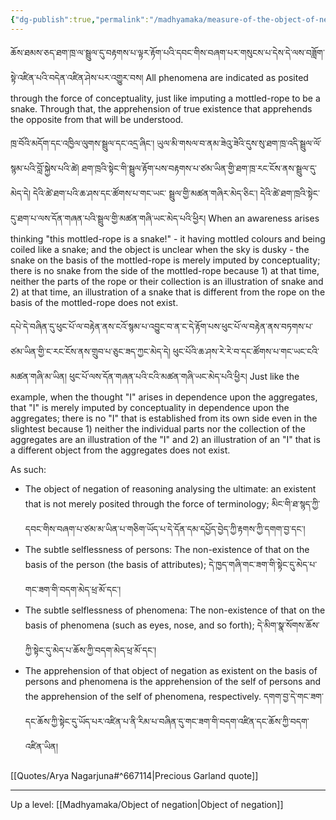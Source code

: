 ```yaml
---
{"dg-publish":true,"permalink":"/madhyamaka/measure-of-the-object-of-negation-prasangika/"}
---
```


ཆོས་ཐམས་ཅད་ཐག་ཁྲ་ལ་སྦྲུལ་དུ་བརྟགས་པ་ལྟར་རྟོག་པའི་དབང་གིས་བཞག་པར་གསུངས་པ་དེས་དེ་ལས་བཟློག་སྟེ་འཛིན་པའི་བདེན་འཛིན་ཤེས་པར་འགྱུར་བས།
All phenomena are indicated as posited through the force of conceptuality, just like imputing a mottled-rope to be a snake. Through that, the apprehension of true existence that apprehends the opposite from that will be understood.

ཁྲ་བོའི་མདོག་དང་འཁྱིལ་ལུགས་སྦྲུལ་དང་འདྲ་ཞིང་། ཡུལ་མི་གསལ་བ་ནམ་ཟེའུ་ཟེའི་དུས་སུ་ཐག་ཁྲ་འདི་སྦྲུལ་ལོ་སྙམ་པའི་བློ་སྐྱེས་པའི་ཚེ། 
ཐག་ཁྲའི་སྟེང་གི་སྦྲུལ་རྟོག་པས་བརྟགས་པ་ཙམ་ཡིན་གྱི་ཐག་ཁྲ་རང་ངོས་ནས་སྦྲུལ་དུ་མེད་དེ། དེའི་ཚེ་ཐག་པའི་ཆ་ཤས་དང་ཚོགས་པ་གང་ཡང་
སྦྲུལ་གྱི་མཚན་གཞིར་མེད་ཅིང་། དེའི་ཚེ་ཐག་ཁྲའི་སྟེང་དུ་ཐག་པ་ལས་དོན་གཞན་པའི་སྦྲུལ་གྱི་མཚན་གཞི་ཡང་མེད་པའི་ཕྱིར།
When an awareness arises thinking "this mottled-rope is a snake!" - it having mottled colours and being coiled like a snake; and the object is unclear when the sky is dusky - the snake on the basis of the mottled-rope is merely imputed by conceptuality; there is no snake from the side of the mottled-rope because 1) at that time, neither the parts of the rope or their collection is an illustration of snake and 2) at that time, an illustration of a snake that is different from the rope on the basis of the mottled-rope does not exist.

དཔེ་དེ་བཞིན་དུ་ཕུང་པོ་ལ་བརྟེན་ནས་ངའོ་སྙམ་པ་འབྱུང་བ་ན་ང་དེ་རྟོག་པས་ཕུང་པོ་ལ་བརྟེན་ནས་བཏགས་པ་ཙམ་ཡིན་གྱི་ང་རང་ངོས་ནས་གྲུབ་པ་ཅུང་ཟད་ཀྱང་མེད་དེ། ཕུང་པོའི་ཆ་ཤས་རེ་རེ་བ་དང་ཚོགས་པ་གང་ཡང་ངའི་མཚན་གཞི་མ་ཡིན། ཕུང་པོ་ལས་དོན་གཞན་པའི་ངའི་མཚན་གཞི་ཡང་མེད་པའི་ཕྱིར།
Just like the example, when the thought "I" arises in dependence upon the aggregates, that "I" is merely imputed by conceptuality in dependence upon the aggregates; there is no "I" that is established from its own side even in the slightest because 1) neither the individual parts nor the collection of the aggregates are an illustration of the "I" and 2) an illustration of an "I" that is a different object from the aggregates does not exist.

As such:
- The object of negation of reasoning analysing the ultimate: an existent that is not merely posited through the force of terminology; མིང་གི་ཐ་སྙད་ཀྱི་དབང་གིས་བཞག་པ་ཙམ་མ་ཡིན་པ་གཅིག་ཡོད་པ་དེ་དོན་དམ་དཔྱོད་བྱེད་ཀྱི་རྟགས་ཀྱི་དགག་བྱ་དང་།
- The subtle selflessness of persons: The non-existence of that on the basis of the person (the basis of attributes); དེ་ཁྱད་གཞི་གང་ཟག་གི་སྟེང་དུ་མེད་པ་གང་ཟག་གི་བདག་མེད་ཕྲ་མོ་དང་།
- The subtle selflessness of phenomena: The non-existence of that on the basis of phenomena (such as eyes, nose, and so forth); དེ་མིག་སྣ་སོགས་ཆོས་ཀྱི་སྟེང་དུ་མེད་པ་ཆོས་ཀྱི་བདག་མེད་ཕྲ་མོ་དང་།
- The apprehension of that object of negation as existent on the basis of persons and phenomena is the apprehension of the self of persons and the apprehension of the self of phenomena, respectively.
  དགག་བྱ་དེ་གང་ཟག་དང་ཆོས་ཀྱི་སྟེང་དུ་ཡོད་པར་འཛིན་པ་ནི་རིམ་པ་བཞིན་དུ་གང་ཟག་གི་བདག་འཛིན་དང་ཆོས་ཀྱི་བདག་འཛིན་ཡིན།

[[Quotes/Arya Nagarjuna#^667114\|Precious Garland quote]]

---
Up a level: [[Madhyamaka/Object of negation\|Object of negation]]